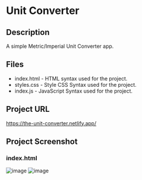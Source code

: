 ﻿# Unit Converter

## Description
A simple Metric/Imperial Unit Converter app.

## Files
* index.html - HTML syntax used for the project.
* styles.css - Style CSS Syntax used for the project.
* index.js - JavaScript Syntax used for the project.

## Project URL
https://the-unit-converter.netlify.app/

## Project Screenshot
### index.html
![image](https://user-images.githubusercontent.com/24352433/221416796-628b1472-25d3-4c06-b309-7ede233ae40f.png)
![image](https://user-images.githubusercontent.com/24352433/221416807-10b9b3d3-70fe-45c4-a2e0-089a6083dc7d.png)
